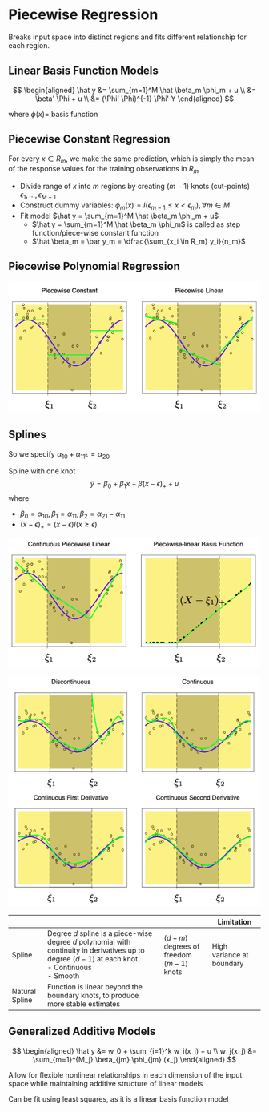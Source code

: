 # Piecewise Regression

Breaks input space into distinct regions and fits different relationship for each region.

## Linear Basis Function Models

$$
\begin{aligned}
\hat y
&= \sum_{m=1}^M \hat \beta_m \phi_m + u \\
&= \beta' \Phi + u \\
&= (\Phi' \Phi)^{-1} \Phi' Y
\end{aligned}
$$

where $\phi(x) =$ basis function

## Piecewise Constant Regression

For every $x \in R_m$, we make the same prediction, which is simply the
mean of the response values for the training observations in $R_m$

- Divide range of $x$ into $m$ regions by creating $(m-1)$ knots (cut-points) $\epsilon_1, \dots, \epsilon_{M-1}$
- Construct dummy variables: $\phi_m(x) = I(\epsilon_{m-1} \le x < \epsilon_m), \forall m \in M$
- Fit model $\hat y = \sum_{m=1}^M \hat \beta_m \phi_m + u$
  - $\hat y = \sum_{m=1}^M \hat \beta_m \phi_m$ is called as step function/piece-wise constant function
  - $\hat \beta_m = \bar y_m = \dfrac{\sum_{x_i \in R_m} y_i}{n_m}$

## Piecewise Polynomial Regression

![image-20240217164329690](./assets/image-20240217164329690.png)

## Splines

So we specify $\alpha_{10} + \alpha_{11} \epsilon = \alpha_{20}$

Spline with one knot
$$
\hat y = \beta_0 + \beta_1 x + \beta(x- \epsilon)_+ + u
$$
where

- $\beta_0 = \alpha_{10}, \beta_1 = \alpha_{11}, \beta_2 = \alpha_{21}-\alpha_{11}$
- $(x-\epsilon)_+ = (x-\epsilon) I (x \ge \epsilon)$

![image-20240217164725165](./assets/image-20240217164725165.png)

![image-20240217165855212](./assets/image-20240217165855212.png)

|                |                                                              |                                               | Limitation                |
| -------------- | ------------------------------------------------------------ | --------------------------------------------- | ------------------------- |
| Spline         | Degree $d$ spline is a piece-wise degree $d$ polynomial with continuity in derivatives up to degree $(d-1)$ at each knot<br />- Continuous<br />- Smooth | $(d+m)$ degrees of freedom<br />$(m-1)$ knots | High variance at boundary |
| Natural Spline | Function is linear beyond the boundary knots, to produce more stable estimates |                                               |                           |

## Generalized Additive Models

$$
\begin{aligned}
\hat y
&= w_0 + \sum_{i=1}^k w_i(x_i) + u \\
w_j(x_j) &= \sum_{m=1}^{M_j} \beta_{jm} \phi_{jm} (x_j)
\end{aligned}
$$

Allow for flexible nonlinear relationships in each dimension of the input space while maintaining additive structure of linear models

Can be fit using least squares, as it is a linear basis function model